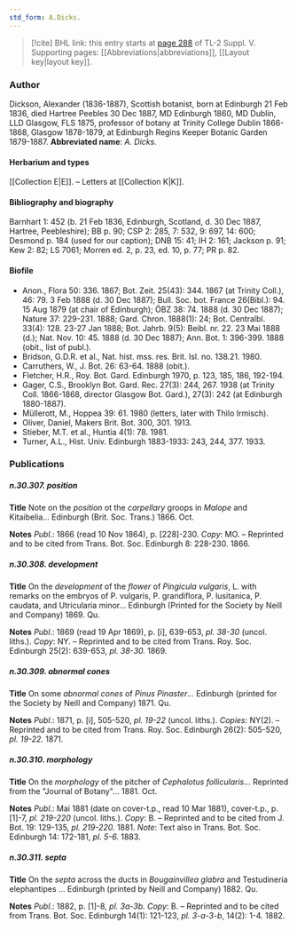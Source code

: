 ```yaml
---
std_form: A.Dicks.
---
```


> [!cite] BHL link: this entry starts at [page 288](https://www.biodiversitylibrary.org/page/33259334) of TL-2 Suppl. V.
> Supporting pages: [[Abbreviations|abbreviations]], [[Layout key|layout key]].

### Author

Dickson, Alexander (1836-1887), Scottish botanist, born at Edinburgh 21 Feb 1836, died Hartree Peebles 30 Dec 1887, MD Edinburgh 1860, MD Dublin, LLD Glasgow, FLS 1875, professor of botany at Trinity College Dublin 1866-1868, Glasgow 1878-1879, at Edinburgh Regins Keeper Botanic Garden 1879-1887. 
**Abbreviated name**: *A. Dicks.*

#### Herbarium and types

[[Collection E|E]]. – Letters at [[Collection K|K]].

#### Bibliography and biography

Barnhart 1: 452 (b. 21 Feb 1836, Edinburgh, Scotland, d. 30 Dec 1887, Hartree, Peebleshire); BB p. 90; CSP 2: 285, 7: 532, 9: 697, 14: 600; Desmond p. 184 (used for our caption); DNB 15: 41; IH 2: 161; Jackson p. 91; Kew 2: 82; LS 7061; Morren ed. 2, p. 23, ed. 10, p. 77; PR p. 82.

#### Biofile

- Anon., Flora 50: 336. 1867; Bot. Zeit. 25(43): 344. 1867 (at Trinity Coll.), 46: 79. 3 Feb 1888 (d. 30 Dec 1887); Bull. Soc. bot. France 26(Bibl.): 94. 15 Aug 1879 (at chair of Edinburgh); ÖBZ 38: 74. 1888 (d. 30 Dec 1887); Nature 37: 229-231. 1888; Gard. Chron. 1888(1): 24; Bot. Centralbl. 33(4): 128. 23-27 Jan 1888; Bot. Jahrb. 9(5): Beibl. nr. 22. 23 Mai 1888 (d.); Nat. Nov. 10: 45. 1888 (d. 30 Dec 1887); Ann. Bot. 1: 396-399. 1888 (obit., list of publ.).
- Bridson, G.D.R. et al., Nat. hist. mss. res. Brit. Isl. no. 138.21. 1980.
- Carruthers, W., J. Bot. 26: 63-64. 1888 (obit.).
- Fletcher, H.R., Roy. Bot. Gard. Edinburgh 1970, p. 123, 185, 186, 192-194.
- Gager, C.S., Brooklyn Bot. Gard. Rec. 27(3): 244, 267. 1938 (at Trinity Coll. 1866-1868, director Glasgow Bot. Gard.), 27(3): 242 (at Edinburgh 1880-1887).
- Müllerott, M., Hoppea 39: 61. 1980 (letters, later with Thilo Irmisch).
- Oliver, Daniel, Makers Brit. Bot. 300, 301. 1913.
- Stieber, M.T. et al., Huntia 4(1): 78. 1981.
- Turner, A.L., Hist. Univ. Edinburgh 1883-1933: 243, 244, 377. 1933.

### Publications

##### n.30.307. position

**Title**
Note on the *position* ot the *carpellary* groops in *Malope* and Kitaibelia... Edinburgh (Brit. Soc. Trans.) 1866. Oct.

**Notes**
*Publ*.: 1866 (read 10 Nov 1864), p. \[228\]-230. *Copy*: MO. – Reprinted and to be cited from Trans. Bot. Soc. Edinburgh 8: 228-230. 1866.

##### n.30.308. development

**Title**
On the *development* of the *flower* of *Pingicula vulgaris*, L. with remarks on the embryos of P. vulgaris, P. grandiflora, P. lusitanica, P. caudata, and Utricularia minor... Edinburgh (Printed for the Society by Neill and Company) 1869. Qu.

**Notes**
*Publ*.: 1869 (read 19 Apr 1869), p. \[i\], 639-653, *pl. 38-30* (uncol. liths.). *Copy*: NY. – Reprinted and to be cited from Trans. Roy. Soc. Edinburgh 25(2): 639-653, *pl. 38-30.* 1869.

##### n.30.309. abnormal cones

**Title**
On some *abnormal cones* of *Pinus Pinaster*... Edinburgh (printed for the Society by Neill and Company) 1871. Qu.

**Notes**
*Publ*.: 1871, p. \[i\], 505-520, *pl. 19-22* (uncol. liths.). *Copies*: NY(2). – Reprinted and to be cited from Trans. Roy. Soc. Edinburgh 26(2): 505-520, *pl. 19-22.* 1871.

##### n.30.310. morphology

**Title**
On the *morphology* of the pitcher of *Cephalotus follicularis*... Reprinted from the "Journal of Botany"... 1881. Oct.

**Notes**
*Publ*.: Mai 1881 (date on cover-t.p., read 10 Mar 1881), cover-t.p., p. \[1\]-7, *pl. 219-220* (uncol. liths.). *Copy*: B. – Reprinted and to be cited from J. Bot. 19: 129-135, *pl. 219-220.* 1881.
*Note*: Text also in Trans. Bot. Soc. Edinburgh 14: 172-181, *pl. 5-6.* 1883.

##### n.30.311. septa

**Title**
On the *septa* across the ducts in *Bougainvillea glabra* and Testudineria elephantipes ... Edinburgh (printed by Neill and Company) 1882. Qu.

**Notes**
*Publ*.: 1882, p. \[1\]-8, *pl. 3a-3b.* *Copy*: B. – Reprinted and to be cited from Trans. Bot. Soc. Edinburgh 14(1): 121-123, *pl. 3-a-3-b*, 14(2): 1-4. 1882.

